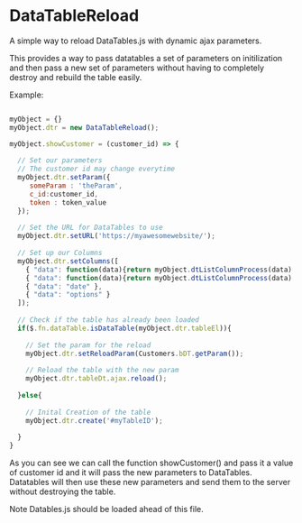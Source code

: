 # DataTableReload
A simple way to reload DataTables.js with dynamic ajax parameters. 

This provides a way to pass datatables a set of parameters on initilization and then pass a new set of parameters without having to completely destroy and rebuild the table easily.

Example:

```javascript

myObject = {}
myObject.dtr = new DataTableReload();

myObject.showCustomer = (customer_id) => {
	
  // Set our parameters
  // The customer id may change everytime 
  myObject.dtr.setParam({
	 someParam : 'theParam',
 	 c_id:customer_id,
	 token : token_value
  });
  
  // Set the URL for DataTables to use
  myObject.dtr.setURL('https://myawesomewebsite/');
  
  // Set up our Columns
  myObject.dtr.setColumns([
    { "data": function(data){return myObject.dtListColumnProcess(data).customer_name} },
    { "data": function(data){return myObject.dtListColumnProcess(data).status} },
    { "data": "date" },
    { "data": "options" }	
  ]);
  
  // Check if the table has already been loaded
  if($.fn.dataTable.isDataTable(myObject.dtr.tableEl)){
    
    // Set the param for the reload
    myObject.dtr.setReloadParam(Customers.bDT.getParam());
	  
    // Reload the table with the new param
    myObject.dtr.tableDt.ajax.reload();
    
  }else{
  
    // Inital Creation of the table
    myObject.dtr.create('#myTableID');
    
  }
}
```
As you can see we can call the function showCustomer() and pass it a value of customer id and it will pass the new parameters to DataTables. Datatables will then use these new parameters and send them to the server without destroying the table.

Note Datables.js should be loaded ahead of this file.

